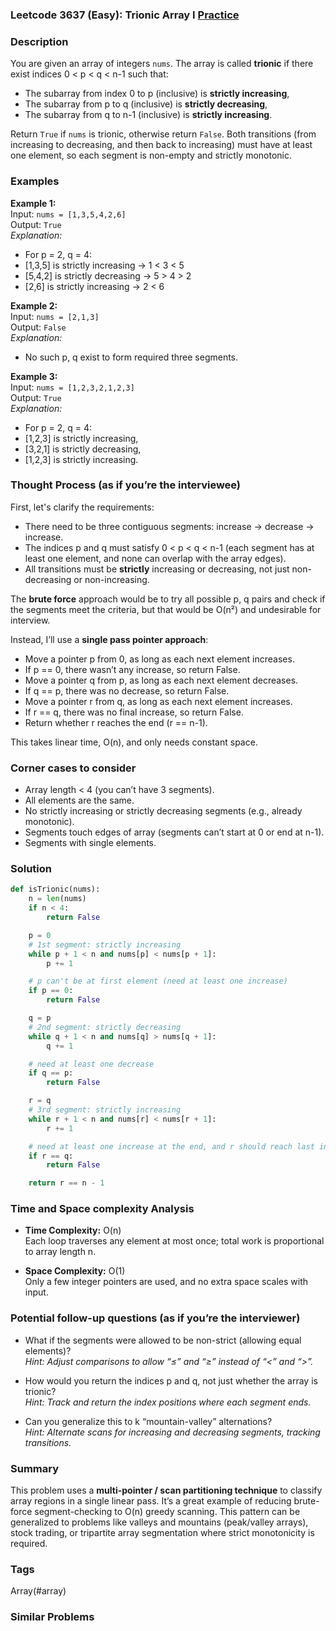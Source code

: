 ### Leetcode 3637 (Easy): Trionic Array I [Practice](https://leetcode.com/problems/trionic-array-i)

### Description  
You are given an array of integers `nums`. The array is called **trionic** if there exist indices 0 < p < q < n-1 such that:
- The subarray from index 0 to p (inclusive) is **strictly increasing**,
- The subarray from p to q (inclusive) is **strictly decreasing**,
- The subarray from q to n-1 (inclusive) is **strictly increasing**.

Return `True` if `nums` is trionic, otherwise return `False`. 
Both transitions (from increasing to decreasing, and then back to increasing) must have at least one element, so each segment is non-empty and strictly monotonic.

### Examples  

**Example 1:**  
Input: `nums = [1,3,5,4,2,6]`  
Output: `True`  
*Explanation:*
- For p = 2, q = 4:
- [1,3,5] is strictly increasing → 1 < 3 < 5
- [5,4,2] is strictly decreasing → 5 > 4 > 2
- [2,6] is strictly increasing → 2 < 6

**Example 2:**  
Input: `nums = [2,1,3]`  
Output: `False`  
*Explanation:*
- No such p, q exist to form required three segments.

**Example 3:**  
Input: `nums = [1,2,3,2,1,2,3]`  
Output: `True`  
*Explanation:*
- For p = 2, q = 4:
- [1,2,3] is strictly increasing,
- [3,2,1] is strictly decreasing,
- [1,2,3] is strictly increasing.

### Thought Process (as if you’re the interviewee)  
First, let's clarify the requirements:
- There need to be three contiguous segments: increase → decrease → increase.
- The indices p and q must satisfy 0 < p < q < n-1 (each segment has at least one element, and none can overlap with the array edges).
- All transitions must be **strictly** increasing or decreasing, not just non-decreasing or non-increasing.

The **brute force** approach would be to try all possible p, q pairs and check if the segments meet the criteria, but that would be O(n²) and undesirable for interview.

Instead, I’ll use a **single pass pointer approach**:
- Move a pointer p from 0, as long as each next element increases.
- If p == 0, there wasn’t any increase, so return False.
- Move a pointer q from p, as long as each next element decreases.
- If q == p, there was no decrease, so return False.
- Move a pointer r from q, as long as each next element increases.
- If r == q, there was no final increase, so return False.
- Return whether r reaches the end (r == n-1).

This takes linear time, O(n), and only needs constant space.

### Corner cases to consider  
- Array length < 4 (you can’t have 3 segments).
- All elements are the same.
- No strictly increasing or strictly decreasing segments (e.g., already monotonic).
- Segments touch edges of array (segments can’t start at 0 or end at n-1).
- Segments with single elements.

### Solution

```python
def isTrionic(nums):
    n = len(nums)
    if n < 4:
        return False

    p = 0
    # 1st segment: strictly increasing
    while p + 1 < n and nums[p] < nums[p + 1]:
        p += 1

    # p can't be at first element (need at least one increase)
    if p == 0:
        return False

    q = p
    # 2nd segment: strictly decreasing
    while q + 1 < n and nums[q] > nums[q + 1]:
        q += 1

    # need at least one decrease
    if q == p:
        return False

    r = q
    # 3rd segment: strictly increasing
    while r + 1 < n and nums[r] < nums[r + 1]:
        r += 1

    # need at least one increase at the end, and r should reach last index
    if r == q:
        return False

    return r == n - 1
```

### Time and Space complexity Analysis  

- **Time Complexity:** O(n)  
  Each loop traverses any element at most once; total work is proportional to array length n.

- **Space Complexity:** O(1)  
  Only a few integer pointers are used, and no extra space scales with input.

### Potential follow-up questions (as if you’re the interviewer)  

- What if the segments were allowed to be non-strict (allowing equal elements)?  
  *Hint: Adjust comparisons to allow “≤” and “≥” instead of “<” and “>”.*

- How would you return the indices p and q, not just whether the array is trionic?  
  *Hint: Track and return the index positions where each segment ends.*

- Can you generalize this to k “mountain-valley” alternations?  
  *Hint: Alternate scans for increasing and decreasing segments, tracking transitions.*

### Summary
This problem uses a **multi-pointer / scan partitioning technique** to classify array regions in a single linear pass. It’s a great example of reducing brute-force segment-checking to O(n) greedy scanning. This pattern can be generalized to problems like valleys and mountains (peak/valley arrays), stock trading, or tripartite array segmentation where strict monotonicity is required.

### Tags
Array(#array)

### Similar Problems
